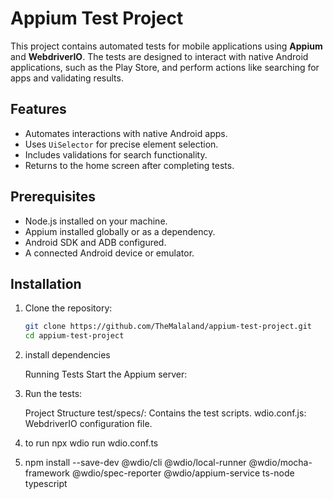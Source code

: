 # Appium Test Project

This project contains automated tests for mobile applications using **Appium** and **WebdriverIO**. The tests are designed to interact with native Android applications, such as the Play Store, and perform actions like searching for apps and validating results.

## Features

- Automates interactions with native Android apps.
- Uses `UiSelector` for precise element selection.
- Includes validations for search functionality.
- Returns to the home screen after completing tests.

## Prerequisites

- Node.js installed on your machine.
- Appium installed globally or as a dependency.
- Android SDK and ADB configured.
- A connected Android device or emulator.

## Installation

1. Clone the repository:
   ```bash
   git clone https://github.com/TheMalaland/appium-test-project.git
   cd appium-test-project

2. install dependencies

    Running Tests
    Start the Appium server:

3.  Run the tests:

    Project Structure
    test/specs/: Contains the test scripts.
    wdio.conf.js: WebdriverIO configuration file.

4. to run
    npx wdio run wdio.conf.ts

5. npm install --save-dev @wdio/cli @wdio/local-runner @wdio/mocha-framework @wdio/spec-reporter @wdio/appium-service ts-node typescript